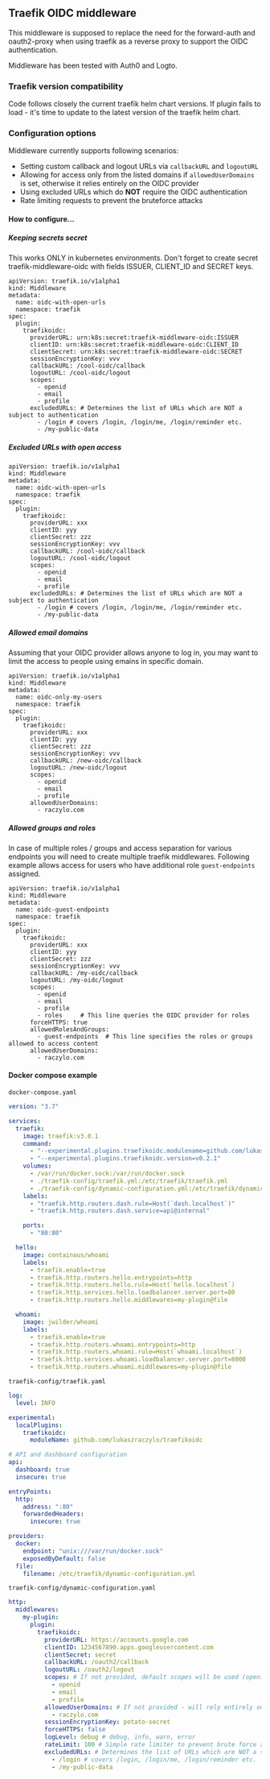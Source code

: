 ## Traefik OIDC middleware

This middleware is supposed to replace the need for the forward-auth and oauth2-proxy when using traefik as a reverse proxy to support the OIDC authentication.

Middleware has been tested with Auth0 and Logto.

### Traefik version compatibility

Code follows closely the current traefik helm chart versions. If plugin fails to load - it's time to update to the latest version of the traefik helm chart.

### Configuration options

Middleware currently supports following scenarios:

* Setting custom callback and logout URLs via `callbackURL` and `logoutURL`
* Allowing for access only from the listed domains if `allowedUserDomains` is set, otherwise it relies entirely on the OIDC provider
* Using excluded URLs which do **NOT** require the OIDC authentication
* Rate limiting requests to prevent the bruteforce attacks

#### How to configure...

##### Keeping secrets secret

This works ONLY in kubernetes environments. Don't forget to create secret traefik-middleware-oidc with fields ISSUER, CLIENT_ID and SECRET keys.

```
apiVersion: traefik.io/v1alpha1
kind: Middleware
metadata:
  name: oidc-with-open-urls
  namespace: traefik
spec:
  plugin:
    traefikoidc:
      providerURL: urn:k8s:secret:traefik-middleware-oidc:ISSUER
      clientID: urn:k8s:secret:traefik-middleware-oidc:CLIENT_ID
      clientSecret: urn:k8s:secret:traefik-middleware-oidc:SECRET
      sessionEncryptionKey: vvv
      callbackURL: /cool-oidc/callback
      logoutURL: /cool-oidc/logout
      scopes:
        - openid
        - email
        - profile
      excludedURLs: # Determines the list of URLs which are NOT a subject to authentication
        - /login # covers /login, /login/me, /login/reminder etc.
        - /my-public-data
```

##### Excluded URLs with open access

```
apiVersion: traefik.io/v1alpha1
kind: Middleware
metadata:
  name: oidc-with-open-urls
  namespace: traefik
spec:
  plugin:
    traefikoidc:
      providerURL: xxx
      clientID: yyy
      clientSecret: zzz
      sessionEncryptionKey: vvv
      callbackURL: /cool-oidc/callback
      logoutURL: /cool-oidc/logout
      scopes:
        - openid
        - email
        - profile
      excludedURLs: # Determines the list of URLs which are NOT a subject to authentication
        - /login # covers /login, /login/me, /login/reminder etc.
        - /my-public-data
```


##### Allowed email domains

Assuming that your OIDC provider allows anyone to log in, you may want to limit the access to people using emains in specific domain.

```
apiVersion: traefik.io/v1alpha1
kind: Middleware
metadata:
  name: oidc-only-my-users
  namespace: traefik
spec:
  plugin:
    traefikoidc:
      providerURL: xxx
      clientID: yyy
      clientSecret: zzz
      sessionEncryptionKey: vvv
      callbackURL: /new-oidc/callback
      logoutURL: /new-oidc/logout
      scopes:
        - openid
        - email
        - profile
      allowedUserDomains:
        - raczylo.com
```


##### Allowed groups and roles

In case of multiple roles / groups and access separation for various endpoints you will need to create multiple traefik middlewares.
Following example allows access for users who have additional role `guest-endpoints` assigned.

```
apiVersion: traefik.io/v1alpha1
kind: Middleware
metadata:
  name: oidc-guest-endpoints
  namespace: traefik
spec:
  plugin:
    traefikoidc:
      providerURL: xxx
      clientID: yyy
      clientSecret: zzz
      sessionEncryptionKey: vvv
      callbackURL: /my-oidc/callback
      logoutURL: /my-oidc/logout
      scopes:
        - openid
        - email
        - profile
        - roles     # This line queries the OIDC provider for roles
      forceHTTPS: true
      allowedRolesAndGroups:
        - guest-endpoints  # This line specifies the roles or groups allowed to access content
      allowedUserDomains:
        - raczylo.com
```


#### Docker compose example

`docker-compose.yaml`

```yaml
version: "3.7"

services:
  traefik:
    image: traefik:v3.0.1
    command:
      - "--experimental.plugins.traefikoidc.modulename=github.com/lukaszraczylo/traefikoidc"
      - "--experimental.plugins.traefikoidc.version=v0.2.1"
    volumes:
      - /var/run/docker.sock:/var/run/docker.sock
      - ./traefik-config/traefik.yml:/etc/traefik/traefik.yml
      - ./traefik-config/dynamic-configuration.yml:/etc/traefik/dynamic-configuration.yml
    labels:
      - "traefik.http.routers.dash.rule=Host(`dash.localhost`)"
      - "traefik.http.routers.dash.service=api@internal"

    ports:
      - "80:80"

  hello:
    image: containous/whoami
    labels:
      - traefik.enable=true
      - traefik.http.routers.hello.entrypoints=http
      - traefik.http.routers.hello.rule=Host(`hello.localhost`)
      - traefik.http.services.hello.loadbalancer.server.port=80
      - traefik.http.routers.hello.middlewares=my-plugin@file

  whoami:
    image: jwilder/whoami
    labels:
      - traefik.enable=true
      - traefik.http.routers.whoami.entrypoints=http
      - traefik.http.routers.whoami.rule=Host(`whoami.localhost`)
      - traefik.http.services.whoami.loadbalancer.server.port=8000
      - traefik.http.routers.whoami.middlewares=my-plugin@file
```

`traefik-config/traefik.yaml`

```yaml
log:
  level: INFO

experimental:
  localPlugins:
    traefikoidc:
      moduleName: github.com/lukaszraczylo/traefikoidc

# API and dashboard configuration
api:
  dashboard: true
  insecure: true

entryPoints:
  http:
    address: ":80"
    forwardedHeaders:
      insecure: true

providers:
  docker:
    endpoint: "unix:///var/run/docker.sock"
    exposedByDefault: false
  file:
    filename: /etc/traefik/dynamic-configuration.yml
```

`traefik-config/dynamic-configuration.yaml`
```yaml
http:
  middlewares:
    my-plugin:
      plugin:
        traefikoidc:
          providerURL: https://accounts.google.com
          clientID: 1234567890.apps.googleusercontent.com
          clientSecret: secret
          callbackURL: /oauth2/callback
          logoutURL: /oauth2/logout
          scopes: # If not provided, default scopes will be used (openid, email, profile)
            - openid
            - email
            - profile
          allowedUserDomains: # If not provided - will rely entirely on the OIDC yes/no
            - raczylo.com
          sessionEncryptionKey: potato-secret
          forceHTTPS: false
          logLevel: debug # debug, info, warn, error
          rateLimit: 100 # Simple rate limiter to prevent brute force attacks
          excludedURLs: # Determines the list of URLs which are NOT a subject to authentication
            - /login # covers /login, /login/me, /login/reminder etc.
            - /my-public-data
```
